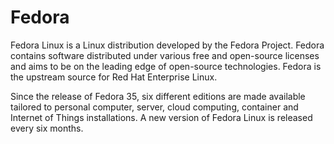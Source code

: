 # Fedora

Fedora Linux is a Linux distribution developed by the Fedora Project. Fedora contains software distributed under various free and open-source licenses and aims to be on the leading edge of open-source technologies. Fedora is the upstream source for Red Hat Enterprise Linux.

Since the release of Fedora 35, six different editions are made available tailored to personal computer, server, cloud computing, container and Internet of Things installations. A new version of Fedora Linux is released every six months.
